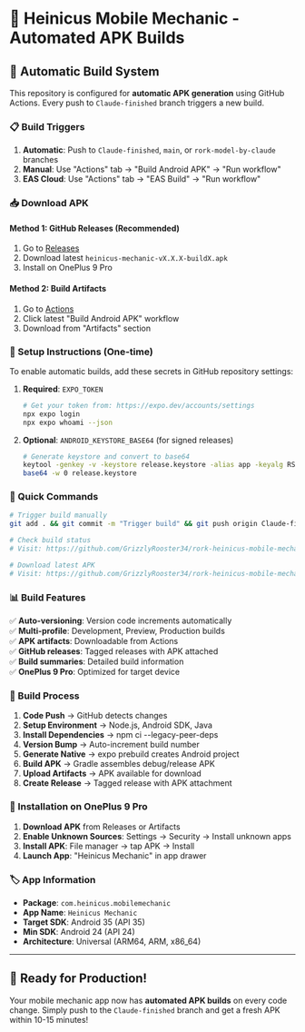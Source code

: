 # 📱 Heinicus Mobile Mechanic - Automated APK Builds

## 🚀 Automatic Build System

This repository is configured for **automatic APK generation** using GitHub Actions. Every push to `Claude-finished` branch triggers a new build.

### 📋 Build Triggers

1. **Automatic**: Push to `Claude-finished`, `main`, or `rork-model-by-claude` branches
2. **Manual**: Use "Actions" tab → "Build Android APK" → "Run workflow"
3. **EAS Cloud**: Use "Actions" tab → "EAS Build" → "Run workflow"

### 📥 Download APK

#### Method 1: GitHub Releases (Recommended)
1. Go to [Releases](https://github.com/GrizzlyRooster34/rork-heinicus-mobile-mechanic-app/releases)
2. Download latest `heinicus-mechanic-vX.X.X-buildX.apk`
3. Install on OnePlus 9 Pro

#### Method 2: Build Artifacts
1. Go to [Actions](https://github.com/GrizzlyRooster34/rork-heinicus-mobile-mechanic-app/actions)
2. Click latest "Build Android APK" workflow
3. Download from "Artifacts" section

### 🔧 Setup Instructions (One-time)

To enable automatic builds, add these secrets in GitHub repository settings:

1. **Required**: `EXPO_TOKEN`
   ```bash
   # Get your token from: https://expo.dev/accounts/settings
   npx expo login
   npx expo whoami --json
   ```

2. **Optional**: `ANDROID_KEYSTORE_BASE64` (for signed releases)
   ```bash
   # Generate keystore and convert to base64
   keytool -genkey -v -keystore release.keystore -alias app -keyalg RSA -keysize 2048
   base64 -w 0 release.keystore
   ```

### 🎯 Quick Commands

```bash
# Trigger build manually
git add . && git commit -m "Trigger build" && git push origin Claude-finished

# Check build status
# Visit: https://github.com/GrizzlyRooster34/rork-heinicus-mobile-mechanic-app/actions

# Download latest APK
# Visit: https://github.com/GrizzlyRooster34/rork-heinicus-mobile-mechanic-app/releases
```

### 📊 Build Features

✅ **Auto-versioning**: Version code increments automatically  
✅ **Multi-profile**: Development, Preview, Production builds  
✅ **APK artifacts**: Downloadable from Actions  
✅ **GitHub releases**: Tagged releases with APK attached  
✅ **Build summaries**: Detailed build information  
✅ **OnePlus 9 Pro**: Optimized for target device  

### 🔄 Build Process

1. **Code Push** → GitHub detects changes
2. **Setup Environment** → Node.js, Android SDK, Java
3. **Install Dependencies** → npm ci --legacy-peer-deps
4. **Version Bump** → Auto-increment build number
5. **Generate Native** → expo prebuild creates Android project
6. **Build APK** → Gradle assembles debug/release APK
7. **Upload Artifacts** → APK available for download
8. **Create Release** → Tagged release with APK attachment

### 📱 Installation on OnePlus 9 Pro

1. **Download APK** from Releases or Artifacts
2. **Enable Unknown Sources**: Settings → Security → Install unknown apps
3. **Install APK**: File manager → tap APK → Install
4. **Launch App**: "Heinicus Mechanic" in app drawer

### 🏷️ App Information

- **Package**: `com.heinicus.mobilemechanic`
- **App Name**: `Heinicus Mechanic`
- **Target SDK**: Android 35 (API 35)
- **Min SDK**: Android 24 (API 24)
- **Architecture**: Universal (ARM64, ARM, x86_64)

---

## 🎉 Ready for Production!

Your mobile mechanic app now has **automated APK builds** on every code change. Simply push to the `Claude-finished` branch and get a fresh APK within 10-15 minutes!